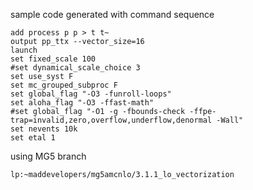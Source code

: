 sample code generated with command sequence

```
add process p p > t t~
output pp_ttx --vector_size=16
launch
set fixed_scale 100
#set dynamical_scale_choice 3
set use_syst F
set mc_grouped_subproc F
set global_flag "-O3 -funroll-loops"
set aloha_flag "-O3 -ffast-math"
#set global_flag "-O1 -g -fbounds-check -ffpe-trap=invalid,zero,overflow,underflow,denormal -Wall"
set nevents 10k
set etal 1
```
 
using MG5 branch 

```
lp:~maddevelopers/mg5amcnlo/3.1.1_lo_vectorization
```

